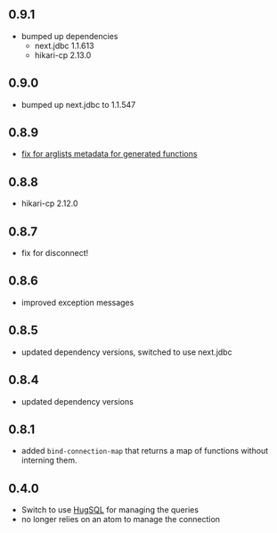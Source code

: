## 0.9.1

- bumped up dependencies
  - next.jdbc 1.1.613
  - hikari-cp 2.13.0

## 0.9.0
- bumped up next.jdbc to 1.1.547

## 0.8.9

- [fix for arglists metadata for generated functions](https://github.com/luminus-framework/conman/pull/71)

## 0.8.8

- hikari-cp 2.12.0

## 0.8.7

- fix for disconnect!

## 0.8.6

* improved exception messages

## 0.8.5

* updated dependency versions, switched to use next.jdbc

## 0.8.4

* updated dependency versions

## 0.8.1

* added `bind-connection-map` that returns a map of functions without interning them.

## 0.4.0

* Switch to use [HugSQL](http://www.hugsql.org/) for managing the queries
* no longer relies on an atom to manage the connection
